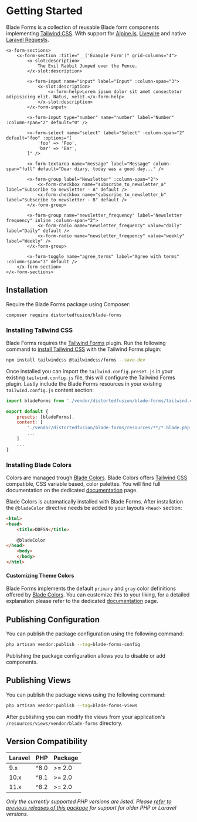 # Getting Started

Blade Forms is a collection of reusable Blade form components implementing [Tailwind CSS](https://tailwindcss.com/). With support for [Alpine.js](https://alpinejs.dev), [Livewire](https://livewire.laravel.com/) and native [Laravel Requests](https://laravel.com/docs/requests).

```blade-component-code
<x-form-sections>
    <x-form-section :title="__('Example Form')" grid-columns="4">
        <x-slot:description>
            The Evil Rabbit Jumped over the Fence.
        </x-slot:description>

        <x-form-input name="input" label="Input" :column-span="3">
            <x-slot:description>
                <x-form-help>Lorem ipsum dolor sit amet consectetur adipisicing elit. Natus, velit.</x-form-help>
            </x-slot:description>
        </x-form-input>

        <x-form-input type="number" name="number" label="Number" :column-span="2" default="0" />

        <x-form-select name="select" label="Select" :column-span="2" default="foo" :options="[
            'foo' => 'Foo',
            'bar' => 'Bar',
        ]" />

        <x-form-textarea name="message" label="Message" column-span="full" default="Dear diary, today was a good day..." />

        <x-form-group label="Newsletter" :column-span="2">
            <x-form-checkbox name="subscribe_to_newsletter_a" label="Subscribe to newsletter - A" default />
            <x-form-checkbox name="subscribe_to_newsletter_b" label="Subscribe to newsletter - B" default />
        </x-form-group>

        <x-form-group name="newsletter_frequency" label="Newsletter frequency" inline :column-span="2">
            <x-form-radio name="newsletter_frequency" value="daily" label="Daily" default />
            <x-form-radio name="newsletter_frequency" value="weekly" label="Weekly" />
        </x-form-group>

        <x-form-toggle name="agree_terms" label="Agree with terms" :column-span="3" default />
    </x-form-section>
</x-form-sections>
```

## Installation

Require the Blade Forms package using Composer:

```bash
composer require distortedfusion/blade-forms
```

### Installing Tailwind CSS

Blade Forms requires the [Tailwind Forms](https://github.com/tailwindlabs/tailwindcss-forms) plugin. Run the following command to [install Tailwind CSS](https://tailwindcss.com/docs/installation) with the Tailwind Forms plugin:

```bash
npm install tailwindcss @tailwindcss/forms --save-dev
```

Once installed you can import the `tailwind.config.preset.js` in your existing `tailwind.config.js` file, this will configure the Tailwind Forms plugin. Lastly include the Blade Forms resources in your existing `tailwind.config.js` content section:

```js
import bladeForms from './vendor/distortedfusion/blade-forms/tailwind.config.preset'

export default {
    presets: [bladeForms],
    content: [
        './vendor/distortedfusion/blade-forms/resources/**/*.blade.php',
        ...
    ]
    ...
}
```

### Installing Blade Colors

Colors are managed trough [Blade Colors](/docs/distortedfusion/blade-colors/getting-started). Blade Colors offers [Tailwind CSS](https://tailwindcss.com/) compatible, CSS variable based, color palettes. You will find full documentation on the dedicated [documentation](/docs/distortedfusion/blade-colors/getting-started) page.

Blade Colors is automatically installed with Blade Forms. After installation the `@bladeColor` directive needs be added to your layouts `<head>` section:

```html
<html>
<head>
    <title>DDFSN</title>

    @bladeColor
</head>
    <body>
    </body>
</html>
```

#### Customizing Theme Colors

Blade Forms implements the default `primary` and `gray` color definitions offered by [Blade Colors](/docs/distortedfusion/blade-colors/getting-started). You can customize this to your liking, for a detailed explanation please refer to the dedicated [documentation](/docs/distortedfusion/blade-colors/getting-started/usage#customizing-colors-using-palettes) page.

## Publishing Configuration

You can publish the package configuration using the following command:

```bash
php artisan vendor:publish --tag=blade-forms-config
```

Publishing the package configuration allows you to disable or add components.

## Publishing Views

You can publish the package views using the following command:

```bash
php artisan vendor:publish --tag=blade-forms-views
```

After publishing you can modify the views from your application's `/resources/views/vendor/blade-forms` directory.

## Version Compatibility

| Laravel | PHP            | Package |
| ------- | -------------- | ------- |
| 9.x     | ^8.0           | >= 2.0  |
| 10.x    | ^8.1           | >= 2.0  |
| 11.x    | ^8.2           | >= 2.0  |

*Only the currently supported PHP versions are listed. Please [refer to previous releases of this package](https://github.com/distortedfusion/blade-colors/tags) for support for older PHP or Laravel versions.*
